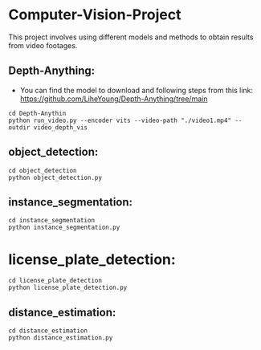 # Computer-Vision-Project

This project involves using different models and methods to obtain results from video footages.

## Depth-Anything:
- You can find the model to download and following steps from this link: https://github.com/LiheYoung/Depth-Anything/tree/main
```
cd Depth-Anythin
python run_video.py --encoder vits --video-path "./video1.mp4" --outdir video_depth_vis
```

## object_detection:
```
cd object_detection
python object_detection.py
```

## instance_segmentation:
```
cd instance_segmentation
python instance_segmentation.py
```

# license_plate_detection:
```
cd license_plate_detection
python license_plate_detection.py
```

## distance_estimation:
```
cd distance_estimation
python distance_estimation.py
```
